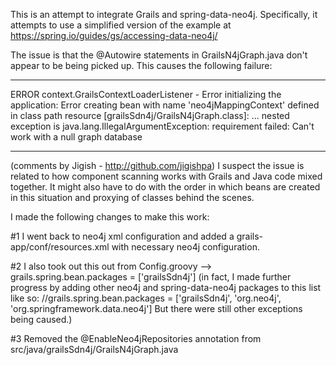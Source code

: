 This is an attempt to integrate Grails and spring-data-neo4j.  Specifically, it attempts to use a simplified version of the example at 
https://spring.io/guides/gs/accessing-data-neo4j/

The issue is that the @Autowire statements in GrailsN4jGraph.java don't appear to be being picked up.  This causes the following failure:

------------------------------

ERROR context.GrailsContextLoaderListener  - Error initializing the application: Error creating bean with name 'neo4jMappingContext' defined in class path resource [grailsSdn4j/GrailsN4jGraph.class]:
...
nested exception is java.lang.IllegalArgumentException: requirement failed: Can't work with a null graph database

------------------------------

(comments by Jigish - http://github.com/jigishpa)
I suspect the issue is related to how component scanning works with Grails and Java code mixed together. It might also
have to do with the order in which beans are created in this situation and proxying of classes behind the scenes.

I made the following changes to make this work:

#1 I went back to neo4j xml configuration and added a grails-app/conf/resources.xml with necessary neo4j configuration.

#2 I also took out this out from Config.groovy --> grails.spring.bean.packages = ['grailsSdn4j']
(in fact, I made further progress by adding other neo4j and spring-data-neo4j packages to this list like so:
//grails.spring.bean.packages = ['grailsSdn4j', 'org.neo4j', 'org.springframework.data.neo4j']
But there were still other exceptions being caused.)

#3 Removed the @EnableNeo4jRepositories annotation from src/java/grailsSdn4j/GrailsN4jGraph.java